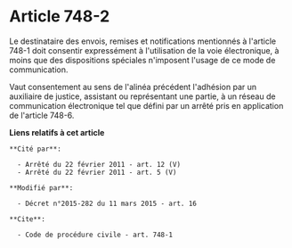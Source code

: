 # Article 748-2

Le destinataire des envois, remises et notifications mentionnés à l'article 748-1 doit consentir expressément à l'utilisation
de la voie électronique, à moins que des dispositions spéciales n'imposent l'usage de ce mode de communication.

Vaut consentement au sens de l'alinéa précédent l'adhésion par un auxiliaire de justice, assistant ou représentant une
partie, à un réseau de communication électronique tel que défini par un arrêté pris en application de l'article 748-6.

**Liens relatifs à cet article**

	**Cité par**:

	  - Arrêté du 22 février 2011 - art. 12 (V)
	  - Arrêté du 22 février 2011 - art. 5 (V)

	**Modifié par**:

	  - Décret n°2015-282 du 11 mars 2015 - art. 16

	**Cite**:

	  - Code de procédure civile - art. 748-1
